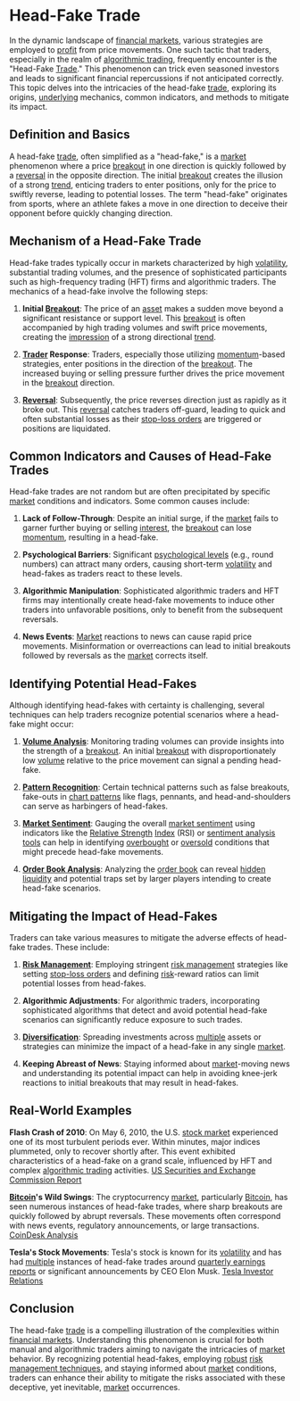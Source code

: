 # Head-Fake Trade

In the dynamic landscape of [financial markets](../f/financial_market.md), various strategies are employed to [profit](../p/profit.md) from price movements. One such tactic that traders, especially in the realm of [algorithmic trading](../a/accountability.md), frequently encounter is the "Head-Fake [Trade](../t/trade.md)." This phenomenon can trick even seasoned investors and leads to significant financial repercussions if not anticipated correctly. This topic delves into the intricacies of the head-fake [trade](../t/trade.md), exploring its origins, [underlying](../u/underlying.md) mechanics, common indicators, and methods to mitigate its impact.

## Definition and Basics

A head-fake [trade](../t/trade.md), often simplified as a "head-fake," is a [market](../m/market.md) phenomenon where a price [breakout](../b/breakout.md) in one direction is quickly followed by a [reversal](../r/reversal.md) in the opposite direction. The initial [breakout](../b/breakout.md) creates the illusion of a strong [trend](../t/trend.md), enticing traders to enter positions, only for the price to swiftly reverse, leading to potential losses. The term "head-fake" originates from sports, where an athlete fakes a move in one direction to deceive their opponent before quickly changing direction.

## Mechanism of a Head-Fake Trade

Head-fake trades typically occur in markets characterized by high [volatility](../v/volatility.md), substantial trading volumes, and the presence of sophisticated participants such as high-frequency trading (HFT) firms and algorithmic traders. The mechanics of a head-fake involve the following steps:

1. **Initial [Breakout](../b/breakout.md)**: The price of an [asset](../a/asset.md) makes a sudden move beyond a significant resistance or support level. This [breakout](../b/breakout.md) is often accompanied by high trading volumes and swift price movements, creating the [impression](../i/impression.md) of a strong directional [trend](../t/trend.md).

2. **[Trader](../t/trader.md) Response**: Traders, especially those utilizing [momentum](../m/momentum.md)-based strategies, enter positions in the direction of the [breakout](../b/breakout.md). The increased buying or selling pressure further drives the price movement in the [breakout](../b/breakout.md) direction.

3. **[Reversal](../r/reversal.md)**: Subsequently, the price reverses direction just as rapidly as it broke out. This [reversal](../r/reversal.md) catches traders off-guard, leading to quick and often substantial losses as their [stop-loss orders](../s/stop-loss_orders.md) are triggered or positions are liquidated.

## Common Indicators and Causes of Head-Fake Trades

Head-fake trades are not random but are often precipitated by specific [market](../m/market.md) conditions and indicators. Some common causes include:

1. **Lack of Follow-Through**: Despite an initial surge, if the [market](../m/market.md) fails to garner further buying or selling [interest](../i/interest.md), the [breakout](../b/breakout.md) can lose [momentum](../m/momentum.md), resulting in a head-fake.

2. **Psychological Barriers**: Significant [psychological levels](../p/psychological_levels_in_trading.md) (e.g., round numbers) can attract many orders, causing short-term [volatility](../v/volatility.md) and head-fakes as traders react to these levels.

3. **Algorithmic Manipulation**: Sophisticated algorithmic traders and HFT firms may intentionally create head-fake movements to induce other traders into unfavorable positions, only to benefit from the subsequent reversals.

4. **News Events**: [Market](../m/market.md) reactions to news can cause rapid price movements. Misinformation or overreactions can lead to initial breakouts followed by reversals as the [market](../m/market.md) corrects itself.

## Identifying Potential Head-Fakes

Although identifying head-fakes with certainty is challenging, several techniques can help traders recognize potential scenarios where a head-fake might occur:

1. **[Volume Analysis](../v/volume_analysis.md)**: Monitoring trading volumes can provide insights into the strength of a [breakout](../b/breakout.md). An initial [breakout](../b/breakout.md) with disproportionately low [volume](../v/volume.md) relative to the price movement can signal a pending head-fake.

2. **[Pattern Recognition](../p/pattern_recognition.md)**: Certain technical patterns such as false breakouts, fake-outs in [chart patterns](../c/chart_patterns.md) like flags, pennants, and head-and-shoulders can serve as harbingers of head-fakes.

3. **[Market Sentiment](../m/market_sentiment.md)**: Gauging the overall [market sentiment](../m/market_sentiment.md) using indicators like the [Relative Strength](../r/relative_strength.md) [Index](../i/index_instrument.md) (RSI) or [sentiment analysis tools](../s/sentiment_analysis_tools.md) can help in identifying [overbought](../o/overbought.md) or [oversold](../o/oversold.md) conditions that might precede head-fake movements.

4. **[Order Book Analysis](../o/order_book_analysis.md)**: Analyzing the [order book](../o/order_book.md) can reveal [hidden liquidity](../h/hidden_liquidity.md) and potential traps set by larger players intending to create head-fake scenarios.

## Mitigating the Impact of Head-Fakes

Traders can take various measures to mitigate the adverse effects of head-fake trades. These include:

1. **[Risk Management](../r/risk_management.md)**: Employing stringent [risk management](../r/risk_management.md) strategies like setting [stop-loss orders](../s/stop-loss_orders.md) and defining [risk](../r/risk.md)-reward ratios can limit potential losses from head-fakes.

2. **Algorithmic Adjustments**: For algorithmic traders, incorporating sophisticated algorithms that detect and avoid potential head-fake scenarios can significantly reduce exposure to such trades.

3. **[Diversification](../d/diversification.md)**: Spreading investments across [multiple](../m/multiple.md) assets or strategies can minimize the impact of a head-fake in any single [market](../m/market.md).

4. **Keeping Abreast of News**: Staying informed about [market](../m/market.md)-moving news and understanding its potential impact can help in avoiding knee-jerk reactions to initial breakouts that may result in head-fakes.

## Real-World Examples

**Flash Crash of 2010**: On May 6, 2010, the U.S. [stock market](../s/stock_market.md) experienced one of its most turbulent periods ever. Within minutes, major indices plummeted, only to recover shortly after. This event exhibited characteristics of a head-fake on a grand scale, influenced by HFT and complex [algorithmic trading](../a/accountability.md) activities. [US Securities and Exchange Commission Report](https://www.sec.gov/news/studies/2010/marketevents-report.pdf)

**[Bitcoin](../b/bitcoin.md)'s Wild Swings**: The cryptocurrency [market](../m/market.md), particularly [Bitcoin](../b/bitcoin.md), has seen numerous instances of head-fake trades, where sharp breakouts are quickly followed by abrupt reversals. These movements often correspond with news events, regulatory announcements, or large transactions. [CoinDesk Analysis](https://www.coindesk.com/)

**Tesla's Stock Movements**: Tesla's stock is known for its [volatility](../v/volatility.md) and has had [multiple](../m/multiple.md) instances of head-fake trades around [quarterly earnings reports](../q/quarterly_earnings_reports.md) or significant announcements by CEO Elon Musk. [Tesla Investor Relations](https://ir.tesla.com/)

## Conclusion

The head-fake [trade](../t/trade.md) is a compelling illustration of the complexities within [financial markets](../f/financial_market.md). Understanding this phenomenon is crucial for both manual and algorithmic traders aiming to navigate the intricacies of [market](../m/market.md) behavior. By recognizing potential head-fakes, employing [robust](../r/robust.md) [risk management techniques](../r/risk_management_techniques.md), and staying informed about [market](../m/market.md) conditions, traders can enhance their ability to mitigate the risks associated with these deceptive, yet inevitable, [market](../m/market.md) occurrences.